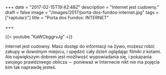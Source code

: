+++
date = "2017-02-15T19:42:48Z"
description = "Internet jest cudowny."
draft = false
image = "/images/2017/porta-dos-fundos-internet.jpg"
tags = ["raptularz"]
title = "Porta dos Fundos: INTERNET"

+++

{{< youtube "KaWCbggrvJg" >}}

<!--more-->

Internet jest cudowny. Masz dostęp do informacji na żywo, możesz robić zakupy w
dowolnym miejscu, i spędzić cały dzień oglądając filmiki z kotami. Ale
największym dobrem jest możliwość wypowiadania się, i pokazania swojego
prawdziwego oblicza -- ponieważ w Internecie nikt nie ma pojęcia kim tak
naprawdę jesteś.
